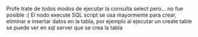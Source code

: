 Profe trate de todos modos de ejecutar la consulta select
pero...
no fue posible :(
El nodo execute SQL script se usa mayormente para crear,
eliminar e insertar datos en la tabla, por ejemplo al ejecutar un create table
se puede ver en sql server que se crea la tabla

